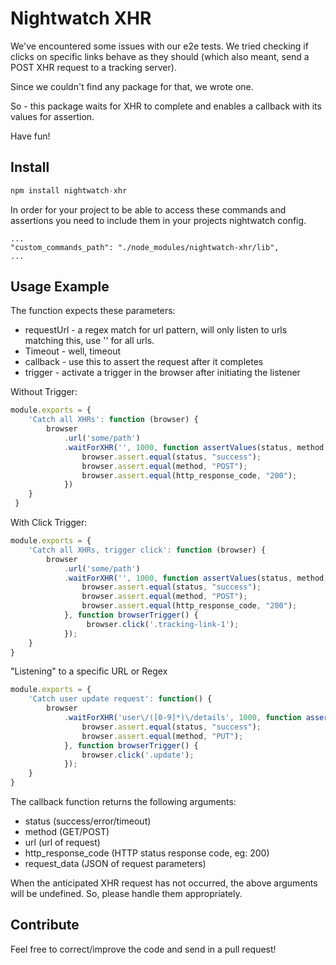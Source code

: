 Nightwatch XHR
===

We've encountered some issues with our e2e tests.
We tried checking if clicks on specific links behave as they should (which also meant, send a POST XHR request to a tracking server).

Since we couldn't find any package for that, we wrote one.

So - this package waits for XHR to complete and enables a callback with its values for assertion.

Have fun!

Install
---
```javascript
npm install nightwatch-xhr
```

In order for your project to be able to access these commands and assertions you need to include them in your projects nightwatch config.
```
...
"custom_commands_path": "./node_modules/nightwatch-xhr/lib",
...
```

Usage Example
---
The function expects these parameters:
* requestUrl - a regex match for url pattern, will only listen to urls matching this, use '' for all urls.
* Timeout - well, timeout
* callback - use this to assert the request after it completes
* trigger - activate a trigger in the browser after initiating the listener

Without Trigger:
```javascript
module.exports = {
    'Catch all XHRs': function (browser) {
        browser
            .url('some/path')
            .waitForXHR('', 1000, function assertValues(status, method, url, http_response_code, request_data) {
                browser.assert.equal(status, "success");
                browser.assert.equal(method, "POST");
                browser.assert.equal(http_response_code, "200");
            })
    }
 }
```

With Click Trigger:
```javascript
module.exports = {
    'Catch all XHRs, trigger click': function (browser) {
        browser
            .url('some/path')
            .waitForXHR('', 1000, function assertValues(status, method, url, http_response_code, request_data) {
                browser.assert.equal(status, "success");
                browser.assert.equal(method, "POST");
                browser.assert.equal(http_response_code, "200");
            }, function browserTrigger() {
                 browser.click('.tracking-link-1');
            });
    }
}
```

"Listening" to a specific URL or Regex
```javascript
module.exports = {
    'Catch user update request': function() {
        browser
            .waitForXHR('user\/([0-9]*)\/details', 1000, function assertValues(status) {
                browser.assert.equal(status, "success");
                browser.assert.equal(method, "PUT");
            }, function browserTrigger() {
                browser.click('.update');
            });
    }
}
```


The callback function returns the following arguments:
* status (success/error/timeout)
* method (GET/POST)
* url (url of request)
* http_response_code (HTTP status response code, eg: 200)
* request_data (JSON of request parameters)

When the anticipated XHR request has not occurred, the above arguments will be undefined. So, please handle them appropriately.

Contribute
---
Feel free to correct/improve the code and send in a pull request!
